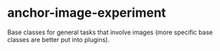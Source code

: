 # anchor-image-experiment

Base classes for general tasks that involve images (more specific base classes are better put into plugins).
